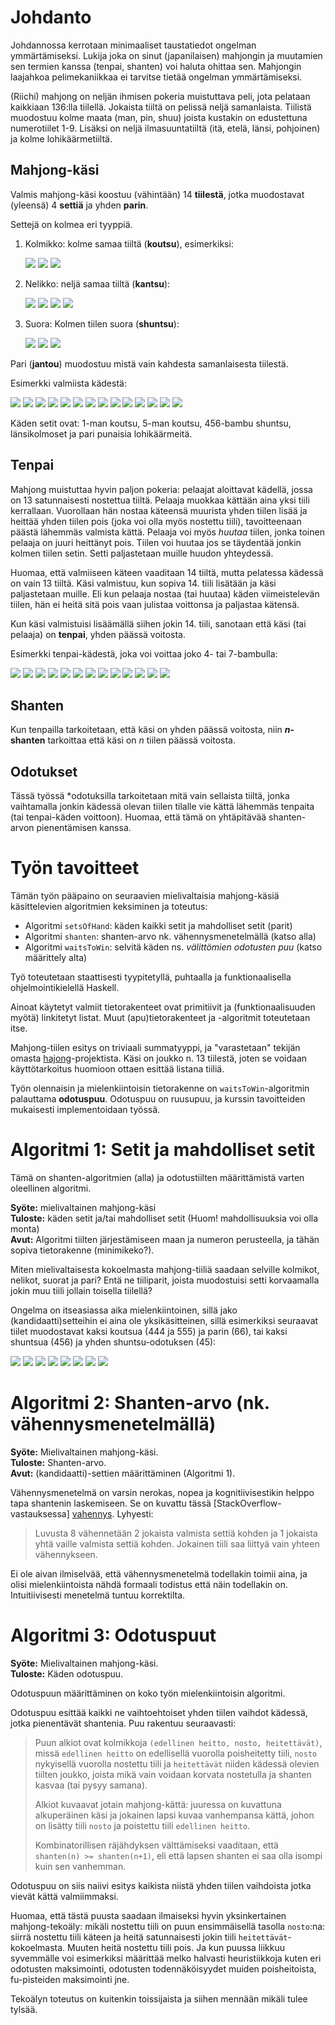 
# Johdanto

Johdannossa kerrotaan minimaaliset taustatiedot ongelman ymmärtämiseksi. Lukija
joka on sinut (japanilaisen) mahjongin ja muutamien sen termien kanssa (tenpai,
shanten) voi haluta ohittaa sen.  Mahjongin laajahkoa pelimekaniikkaa ei
tarvitse tietää ongelman ymmärtämiseksi.

(Riichi) mahjong on neljän ihmisen pokeria muistuttava peli, jota pelataan
kaikkiaan 136:lla tiilellä. Jokaista tiiltä on pelissä neljä samanlaista.
Tiilistä muodostuu kolme maata (man, pin, shuu) joista kustakin on edustettuna
numerotiilet 1-9. Lisäksi on neljä ilmasuuntatiiltä (itä, etelä, länsi,
pohjoinen) ja kolme lohikäärmetiiltä.

## Mahjong-käsi

Valmis mahjong-käsi koostuu (vähintään) 14 **tiilestä**, jotka muodostavat
(yleensä) 4 **settiä** ja yhden **parin**.

Settejä on kolmea eri tyyppiä.

1. Kolmikko: kolme samaa tiiltä (**koutsu**), esimerkiksi:

   ![](http://upload.wikimedia.org/wikipedia/commons/4/4a/MJt1.png)
   ![](http://upload.wikimedia.org/wikipedia/commons/4/4a/MJt1.png)
   ![](http://upload.wikimedia.org/wikipedia/commons/4/4a/MJt1.png)

2. Nelikko: neljä samaa tiiltä (**kantsu**):
   
   ![](http://upload.wikimedia.org/wikipedia/commons/b/bf/MJs5.png)
   ![](http://upload.wikimedia.org/wikipedia/commons/b/bf/MJs5.png)
   ![](http://upload.wikimedia.org/wikipedia/commons/b/bf/MJs5.png)
   ![](http://upload.wikimedia.org/wikipedia/commons/b/bf/MJs5.png)

3. Suora: Kolmen tiilen suora (**shuntsu**):

   ![](http://upload.wikimedia.org/wikipedia/commons/1/1c/MJw1.png)
   ![](http://upload.wikimedia.org/wikipedia/commons/c/c3/MJw2.png)
   ![](http://upload.wikimedia.org/wikipedia/commons/9/9e/MJw3.png)

Pari (**jantou**) muodostuu mistä vain kahdesta samanlaisesta tiilestä.

Esimerkki valmiista kädestä:

![](http://upload.wikimedia.org/wikipedia/commons/1/1c/MJw1.png)
![](http://upload.wikimedia.org/wikipedia/commons/1/1c/MJw1.png)
![](http://upload.wikimedia.org/wikipedia/commons/1/1c/MJw1.png)
![](http://upload.wikimedia.org/wikipedia/commons/e/ed/MJw5.png)
![](http://upload.wikimedia.org/wikipedia/commons/e/ed/MJw5.png)
![](http://upload.wikimedia.org/wikipedia/commons/e/ed/MJw5.png)
![](http://upload.wikimedia.org/wikipedia/commons/d/df/MJs4.png)
![](http://upload.wikimedia.org/wikipedia/commons/b/bf/MJs5.png)
![](http://upload.wikimedia.org/wikipedia/commons/c/cb/MJs6.png)
![](http://upload.wikimedia.org/wikipedia/commons/d/dc/MJf3.png)
![](http://upload.wikimedia.org/wikipedia/commons/d/dc/MJf3.png)
![](http://upload.wikimedia.org/wikipedia/commons/d/dc/MJf3.png)
![](http://upload.wikimedia.org/wikipedia/commons/1/1b/MJd1.png)
![](http://upload.wikimedia.org/wikipedia/commons/1/1b/MJd1.png)

Käden setit ovat: 1-man koutsu, 5-man koutsu, 456-bambu shuntsu, länsikolmoset
ja pari punaisia lohikäärmeitä.

## Tenpai

Mahjong muistuttaa hyvin paljon pokeria: pelaajat aloittavat kädellä, jossa on
13 satunnaisesti nostettua tiiltä. Pelaaja muokkaa kättään aina yksi tiili
kerrallaan.  Vuorollaan hän nostaa käteensä muurista yhden tiilen lisää ja
heittää yhden tiilen pois (joka voi olla myös nostettu tiili), tavoitteenaan
päästä lähemmäs valmista kättä. Pelaaja voi myös *huutaa* tiilen, jonka toinen
pelaaja on juuri heittänyt pois. Tiilen voi huutaa jos se täydentää jonkin
kolmen tiilen setin. Setti paljastetaan muille huudon yhteydessä.

Huomaa, että valmiiseen käteen vaaditaan 14 tiiltä, mutta pelatessa kädessä on
vain 13 tiiltä. Käsi valmistuu, kun sopiva 14. tiili lisätään ja käsi
paljastetaan muille. Eli kun pelaaja nostaa (tai huutaa) käden viimeistelevän
tiilen, hän ei heitä sitä pois vaan julistaa voittonsa ja paljastaa kätensä.

Kun käsi valmistuisi lisäämällä siihen jokin 14. tiili, sanotaan että käsi (tai
pelaaja) on **tenpai**, yhden päässä voitosta.

Esimerkki tenpai-kädestä, joka voi voittaa joko 4- tai 7-bambulla:

![](http://upload.wikimedia.org/wikipedia/commons/1/1c/MJw1.png)
![](http://upload.wikimedia.org/wikipedia/commons/1/1c/MJw1.png)
![](http://upload.wikimedia.org/wikipedia/commons/1/1c/MJw1.png)
![](http://upload.wikimedia.org/wikipedia/commons/e/ed/MJw5.png)
![](http://upload.wikimedia.org/wikipedia/commons/e/ed/MJw5.png)
![](http://upload.wikimedia.org/wikipedia/commons/e/ed/MJw5.png)
![](http://upload.wikimedia.org/wikipedia/commons/b/bf/MJs5.png)
![](http://upload.wikimedia.org/wikipedia/commons/c/cb/MJs6.png)
![](http://upload.wikimedia.org/wikipedia/commons/d/dc/MJf3.png)
![](http://upload.wikimedia.org/wikipedia/commons/d/dc/MJf3.png)
![](http://upload.wikimedia.org/wikipedia/commons/d/dc/MJf3.png)
![](http://upload.wikimedia.org/wikipedia/commons/1/1b/MJd1.png)
![](http://upload.wikimedia.org/wikipedia/commons/1/1b/MJd1.png)

## Shanten

Kun tenpailla tarkoitetaan, että käsi on yhden päässä voitosta, niin
***n*-shanten** tarkoittaa että käsi on *n* tiilen päässä voitosta.

## Odotukset

Tässä työssä *odotuksilla tarkoitetaan mitä vain sellaista tiiltä, jonka
vaihtamalla jonkin kädessä olevan tiilen tilalle vie kättä lähemmäs tenpaita
(tai tenpai-käden voittoon). Huomaa, että tämä on yhtäpitävää shanten-arvon
pienentämisen kanssa.

# Työn tavoitteet

Tämän työn pääpaino on seuraavien mielivaltaisia mahjong-käsiä käsittelevien
algoritmien keksiminen ja toteutus:

- Algoritmi `setsOfHand`: käden kaikki setit ja mahdolliset setit (parit)
- Algoritmi `shanten`: shanten-arvo nk. vähennysmenetelmällä (katso alla)
- Algoritmi `waitsToWin`: selvitä käden ns. *välittömien odotusten puu* (katso
  määrittely alta)

Työ toteutetaan staattisesti tyypitetyllä, puhtaalla ja funktionaalisella
ohjelmointikielellä Haskell.

Ainoat käytetyt valmiit tietorakenteet ovat primitiivit ja (funktionaalisuuden
myötä) linkitetyt listat.  Muut (apu)tietorakenteet ja -algoritmit toteutetaan
itse.

Mahjong-tiilen esitys on triviaali summatyyppi, ja "varastetaan" tekijän omasta
[hajong](https://github.com/SimSaladin/hajong)-projektista.  Käsi on joukko n.
13 tiilestä, joten se voidaan käyttötarkoitus huomioon ottaen esittää listana
tiiliä.

Työn olennaisin ja mielenkiintoisin tietorakenne on `waitsToWin`-algoritmin
palauttama **odotuspuu**. Odotuspuu on ruusupuu, ja kurssin tavoitteiden
mukaisesti implementoidaan työssä.

# Algoritmi 1: Setit ja mahdolliset setit

Tämä on shanten-algoritmien (alla) ja odotustiilten määrittämistä varten
oleellinen algoritmi.

**Syöte:** mielivaltainen mahjong-käsi
<br>
**Tuloste:** käden setit ja/tai mahdolliset setit (Huom! mahdollisuuksia voi olla monta)
<br>
**Avut:** Algoritmi tiilten järjestämiseen maan ja numeron perusteella, ja tähän
sopiva tietorakenne (minimikeko?).

Miten mielivaltaisesta kokoelmasta mahjong-tiiliä saadaan selville kolmikot,
nelikot, suorat ja pari? Entä ne tiiliparit, joista muodostuisi setti
korvaamalla jokin muu tiili jollain toisella tiilellä?

Ongelma on itseasiassa aika mielenkiintoinen, sillä jako (kandidaatti)setteihin
ei aina ole yksikäsitteinen, sillä esimerkiksi seuraavat tiilet muodostavat
kaksi koutsua (444 ja 555) ja parin (66), tai kaksi shuntsua (456) ja yhden
shuntsu-odotuksen (45):

![](http://upload.wikimedia.org/wikipedia/commons/d/df/MJs4.png)
![](http://upload.wikimedia.org/wikipedia/commons/d/df/MJs4.png)
![](http://upload.wikimedia.org/wikipedia/commons/d/df/MJs4.png)
![](http://upload.wikimedia.org/wikipedia/commons/b/bf/MJs5.png)
![](http://upload.wikimedia.org/wikipedia/commons/b/bf/MJs5.png)
![](http://upload.wikimedia.org/wikipedia/commons/b/bf/MJs5.png)
![](http://upload.wikimedia.org/wikipedia/commons/c/cb/MJs6.png)
![](http://upload.wikimedia.org/wikipedia/commons/c/cb/MJs6.png)

# Algoritmi 2: Shanten-arvo (nk. vähennysmenetelmällä)

**Syöte:** Mielivaltainen mahjong-käsi.
<br>
**Tuloste:** Shanten-arvo.
<br>
**Avut:** (kandidaatti)-settien määrittäminen (Algoritmi 1).

Vähennysmenetelmä on varsin nerokas, nopea ja kognitiivisestikin helppo tapa
shantenin laskemiseen. Se on kuvattu tässä [StackOverflow-vastauksessa]
[vahennys].  Lyhyesti:

> Luvusta 8 vähennetään 2 jokaista valmista settiä kohden ja 1 jokaista yhtä
> vaille valmista settiä kohden. Jokainen tiili saa liittyä vain yhteen
> vähennykseen.

Ei ole aivan ilmiselvää, että vähennysmenetelmä todellakin toimii aina, ja olisi
mielenkiintoista nähdä formaali todistus että näin todellakin on.
Intuitiivisesti menetelmä tuntuu korrektilta.

[vahennys]: http://boardgames.stackexchange.com/questions/11877/how-can-i-quickly-calculate-the-shanten-number-in-mahjong#answer-13592
[hajong]:   http://github.com/SimSaladin/hajong

# Algoritmi 3: Odotuspuut

**Syöte:** Mielivaltainen mahjong-käsi.
<br>
**Tuloste:** Käden odotuspuu.

Odotuspuun määrittäminen on koko työn mielenkiintoisin algoritmi.

Odotuspuu esittää kaikki ne vaihtoehtoiset yhden tiilen vaihdot kädessä, jotka
pienentävät shantenia. Puu rakentuu seuraavasti:

> Puun alkiot ovat kolmikkoja `(edellinen heitto, nosto, heitettävät)`, missä
> `edellinen heitto` on edellisellä vuorolla poisheitetty tiili, `nosto`
> nykyisellä vuorolla nostettu tiili ja `heitettävät` niiden kädessä olevien
> tiilten joukko, joista mikä vain voidaan korvata nostetulla ja shanten kasvaa
> (tai pysyy samana).
> 
> Alkiot kuvaavat jotain mahjong-kättä: juuressa on kuvattuna alkuperäinen käsi
> ja jokainen lapsi kuvaa vanhempansa kättä, johon on lisätty tiili `nosto` ja
> poistettu tiili `edellinen heitto`.
>
> Kombinatorillisen räjähdyksen välttämiseksi vaaditaan, että `shanten(n) >=
> shanten(n+1)`, eli että lapsen shanten ei saa olla isompi kuin sen vanhemman.

Odotuspuu on siis naiivi esitys kaikista niistä yhden tiilen vaihdoista jotka
vievät kättä valmiimmaksi.

Huomaa, että tästä puusta saadaan ilmaiseksi hyvin yksinkertainen
mahjong-tekoäly: mikäli nostettu tiili on puun ensimmäisellä tasolla `nosto`:na:
siirrä nostettu tiili käteen ja heitä satunnaisesti jokin tiili
`heitettävät`-kokoelmasta. Muuten heitä nostettu tiili pois. Ja kun puussa
liikkuu syvemmälle voi esimerkiksi määrittää melko halvasti heuristiikkoja kuten
eri odotusten maksimointi, odotusten todennäköisyydet muiden poisheitoista,
fu-pisteiden maksimointi jne.

Tekoälyn toteutus on kuitenkin toissijaista ja siihen mennään mikäli tulee
tylsää.
